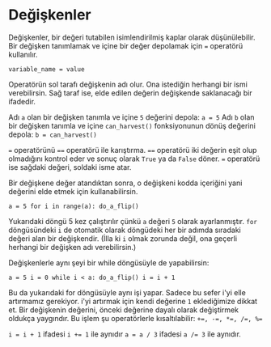 # Değişkenler
Değişkenler, bir değeri tutabilen isimlendirilmiş kaplar olarak düşünülebilir. 
Bir değişken tanımlamak ve içine bir değer depolamak için `=` operatörü kullanılır.

`variable_name = value`

Operatörün sol tarafı değişkenin adı olur. Ona istediğin herhangi bir ismi verebilirsin. 
Sağ taraf ise, elde edilen değerin değişkende saklanacağı bir ifadedir.

Adı `a` olan bir değişken tanımla ve içine `5` değerini depola:
`a = 5`
Adı `b` olan bir değişken tanımla ve içine `can_harvest()` fonksiyonunun dönüş değerini depola:
`b = can_harvest()`

`=` operatörünü `==` operatörü ile karıştırma. 
`==` operatörü iki değerin eşit olup olmadığını kontrol eder ve sonuç olarak `True` ya da `False` döner. 
`=` operatörü ise sağdaki değeri, soldaki isme atar.

Bir değişkene değer atandıktan sonra, o değişkeni kodda içeriğini yani değerini elde etmek için kullanabilirsin.

`a = 5
for i in range(a):
	do_a_flip()`

Yukarıdaki döngü 5 kez çalıştırılır çünkü `a` değeri `5` olarak ayarlanmıştır. 
`for` döngüsündeki `i` de otomatik olarak döngüdeki her bir adımda sıradaki değeri alan bir değişkendir. (İlla ki `i` olmak zorunda değil, ona geçerli herhangi bir değişken adı verebilirsin.)

Değişkenlerle aynı şeyi bir while döngüsüyle de yapabilirsin:

`a = 5
i = 0
while i < a:
	do_a_flip()
	i = i + 1`

Bu da yukarıdaki for döngüsüyle aynı işi yapar. Sadece bu sefer i'yi elle artırmamız gerekiyor.
i'yi artırmak için kendi değerine `1` eklediğimize dikkat et. Bir değişkenin değerini, önceki değerine dayalı olarak değiştirmek oldukça yaygındır. 
Bu işlem şu operatörlerle kısaltılabilir: `+=, -=, *=, /=, %=`

`i = i + 1` ifadesi `i += 1` ile aynıdır
`a = a / 3` ifadesi `a /= 3` ile aynıdır.